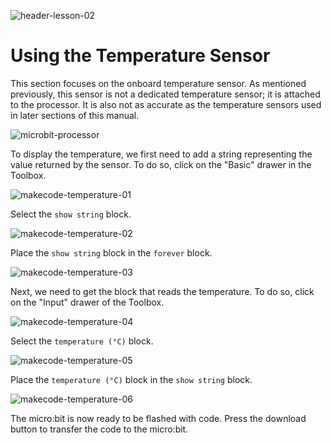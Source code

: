 ![header-lesson-02](assets/header-lesson-02.png)

# Using the Temperature Sensor
This section focuses on the onboard temperature sensor. As mentioned previously, this sensor is not a dedicated temperature sensor; it is attached to the processor. It is also not as accurate as the temperature sensors used in later sections of this manual.

![microbit-processor](assets/microbit-processor.png)

To display the temperature, we first need to add a string representing the value returned by the sensor. To do so, click on the "Basic" drawer in the Toolbox.

![makecode-temperature-01](assets/makecode-temperature-01.png)

Select the `show string` block.

![makecode-temperature-02](assets/makecode-temperature-02.png)

Place the `show string` block in the `forever` block.

![makecode-temperature-03](assets/makecode-temperature-03.png)

Next, we need to get the block that reads the temperature. To do so, click on the "Input" drawer of the Toolbox.

![makecode-temperature-04](assets/makecode-temperature-04.png)

Select the `temperature (°C)` block.

![makecode-temperature-05](assets/makecode-temperature-05.png)

Place the `temperature (°C)` block in the `show string` block. 

![makecode-temperature-06](assets/makecode-temperature-06.png)

The micro:bit is now ready to be flashed with code. Press the download button to transfer the code to the micro:bit.
